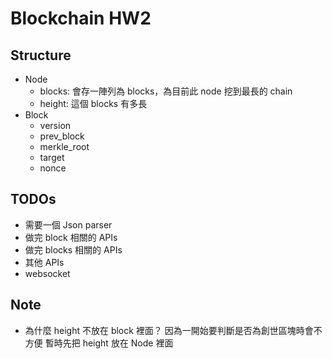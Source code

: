# Blockchain HW2

## Structure
- Node
    - blocks: 會存一陣列為 blocks，為目前此 node 挖到最長的 chain
    - height: 這個 blocks 有多長
- Block
    - version
    - prev_block
    - merkle_root
    - target
    - nonce

## TODOs
- 需要一個 Json parser
- 做完 block 相關的 APIs
- 做完 blocks 相關的 APIs
- 其他 APIs
- websocket

## Note
- 為什麼 height 不放在 block 裡面？
    因為一開始要判斷是否為創世區塊時會不方便
    暫時先把 height 放在 Node 裡面
